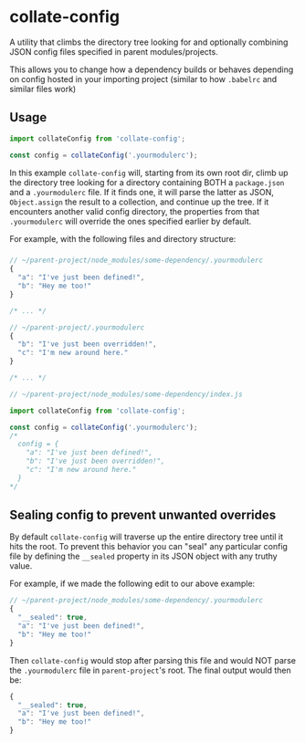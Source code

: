# collate-config

A utility that climbs the directory tree looking for and optionally combining JSON config files specified in parent modules/projects.

This allows you to change how a dependency builds or behaves depending on config hosted in your importing project (similar to how `.babelrc` and similar files work)

## Usage

```javascript
import collateConfig from 'collate-config';

const config = collateConfig('.yourmodulerc');
```

In this example `collate-config` will, starting from its own root dir, climb up the directory tree looking for a directory containing BOTH a `package.json` and a `.yourmodulerc` file.  If it finds one, it will parse the latter as JSON, `Object.assign` the result to a collection, and continue up the tree.  If it encounters another valid config directory, the properties from that `.yourmodulerc` will override the ones specified earlier by default.

For example, with the following files and directory structure:

### 
```javascript
// ~/parent-project/node_modules/some-dependency/.yourmodulerc
{
  "a": "I've just been defined!",
  "b": "Hey me too!"
}

/* ... */

// ~/parent-project/.yourmodulerc
{
  "b": "I've just been overridden!",
  "c": "I'm new around here."
}

/* ... */

// ~/parent-project/node_modules/some-dependency/index.js

import collateConfig from 'collate-config';

const config = collateConfig('.yourmodulerc');
/*
  config = {
    "a": "I've just been defined!",
    "b": "I've just been overridden!",
    "c": "I'm new around here."
  }
*/
```

## Sealing config to prevent unwanted overrides

By default `collate-config` will traverse up the entire directory tree until it hits the root.  To prevent this behavior you can "seal" any particular config file by defining the `__sealed` property in its JSON object with any truthy value.

For example, if we made the following edit to our above example:
```javascript
// ~/parent-project/node_modules/some-dependency/.yourmodulerc
{
  "__sealed": true,
  "a": "I've just been defined!",
  "b": "Hey me too!"
}
```

Then `collate-config` would stop after parsing this file and would NOT parse the `.yourmodulerc` file in `parent-project`'s root.  The final output would then be:

```javascript
{
  "__sealed": true,
  "a": "I've just been defined!",
  "b": "Hey me too!"
}
```
